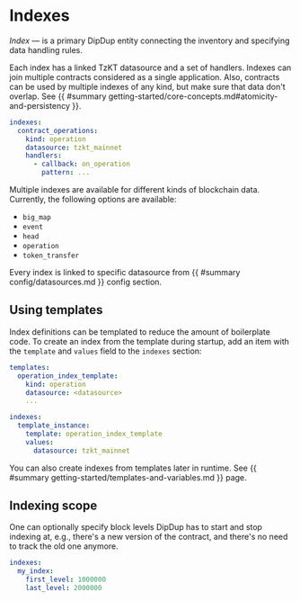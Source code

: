 # Indexes

_Index_ — is a primary DipDup entity connecting the inventory and specifying data handling rules.

Each index has a linked TzKT datasource and a set of handlers. Indexes can join multiple contracts considered as a single application. Also, contracts can be used by multiple indexes of any kind, but make sure that data don't overlap. See {{ #summary getting-started/core-concepts.md#atomicity-and-persistency }}.

```yaml
indexes:
  contract_operations:
    kind: operation
    datasource: tzkt_mainnet
    handlers:
      - callback: on_operation
        pattern: ...
```

Multiple indexes are available for different kinds of blockchain data. Currently, the following options are available:

* `big_map`
* `event`
* `head`
* `operation`
* `token_transfer`

Every index is linked to specific datasource from {{ #summary config/datasources.md }} config section.

## Using templates

Index definitions can be templated to reduce the amount of boilerplate code. To create an index from the template during startup, add an item with the `template` and `values` field to the `indexes` section:

```yaml
templates:
  operation_index_template:
    kind: operation
    datasource: <datasource>
    ...

indexes:
  template_instance:
    template: operation_index_template
    values:
      datasource: tzkt_mainnet
```

You can also create indexes from templates later in runtime. See {{ #summary getting-started/templates-and-variables.md }} page.

## Indexing scope

One can optionally specify block levels DipDup has to start and stop indexing at, e.g., there's a new version of the contract, and there's no need to track the old one anymore.

```yaml
indexes:
  my_index:
    first_level: 1000000
    last_level: 2000000
```
